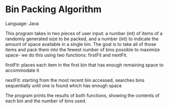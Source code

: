 # Bin Packing Algorithm
Language: Java

This program takes in two pieces of user input: a number (int) of items of a randomly generated size to be packed, and a number (int) to indicate the amount of space available in a single bin. The goal is to take all of those items and pack them into the fewest number of bins possible to maximize space- we do this using two functions: firstFit and nextFit. 

  firstFit: places each item in the first bin that has enough remaining space to accommodate it

  nextFit: starting from the most recent bin accessed, searches bins sequentially until one is found which has enough space 

The program prints the results of both functions, showing the contents of each bin and the number of bins used. 
